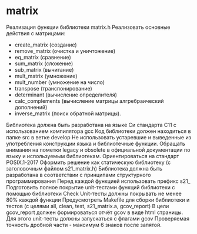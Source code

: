 # matrix
Реализация функции библиотеки matrix.h
Реализовать основные действия с матрицами: 
- create_matrix (создание) 
- remove_matrix (очистка и уничтожение)
- eq_matrix (сравнение)
- sum_matrix (сложение)
- sub_matrix (вычитание) 
- mult_matrix (умножение)  
- mult_number (умножение на число)
- transpose (транспонирование)
- determinant (вычисление определителя)
- calc_complements (вычисление матрицы алгребраический дополнений)
- inverse_matrix (поиск обратной матрицы).

Библиотека должна быть разработана на языке Си стандарта C11 с использованием компилятора gcc
Код библиотеки должен находиться в папке src в ветке develop
Не использовать устаревшие и выведенные из употребления конструкции языка и библиотечные функции. Обращать внимания на пометки legacy и obsolete в официальной документации по языку и используемым библиотекам. Ориентироваться на стандарт POSIX.1-2017
Оформить решение как статическую библиотеку (с заголовочным файлом s21_matrix.h)
Библиотека должна быть разработана в соответствии с принципами структурного программирования
Перед каждой функцией использовать префикс s21_
Подготовить полное покрытие unit-тестами функций библиотеки c помощью библиотеки Check
Unit-тесты должны покрывать не менее 80% каждой функции
Предусмотреть Makefile для сборки библиотеки и тестов (с целями all, clean, test, s21_matrix.a, gcov_report)
В цели gcov_report должен формироваться отчёт gcov в виде html страницы. Для этого unit-тесты должны запускаться с флагами gcov
Проверяемая точность дробной части - максимум 6 знаков после запятой.
